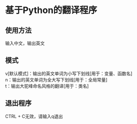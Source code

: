 # 基于Python的翻译程序
## 使用方法
输入中文，输出英文
## 模式
v[默认模式]：输出的英文单词为小写下划线[用于：变量、函数名]  
n：输出的英文单词为全大写下划线[用于：全局常量]  
t：输出大驼峰命名风格的翻译[用于：类名]  
## 退出程序
CTRL + C无效，请输入q退出
